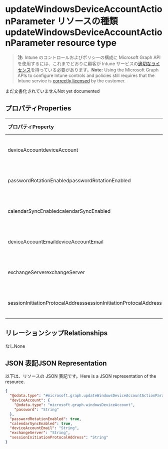 # <a name="updatewindowsdeviceaccountactionparameter-resource-type"></a><span data-ttu-id="1ee3a-101">updateWindowsDeviceAccountActionParameter リソースの種類</span><span class="sxs-lookup"><span data-stu-id="1ee3a-101">updateWindowsDeviceAccountActionParameter resource type</span></span>

> <span data-ttu-id="1ee3a-102">**注:** Intune のコントロールおよびポリシーの構成に Microsoft Graph API を使用するには、これまでどおりに顧客が Intune サービスの[適切なライセンス](https://go.microsoft.com/fwlink/?linkid=839381)を持っている必要があります。</span><span class="sxs-lookup"><span data-stu-id="1ee3a-102">**Note:** Using the Microsoft Graph APIs to configure Intune controls and policies still requires that the Intune service is [correctly licensed](https://go.microsoft.com/fwlink/?linkid=839381) by the customer.</span></span>

<span data-ttu-id="1ee3a-103">まだ文書化されていません</span><span class="sxs-lookup"><span data-stu-id="1ee3a-103">Not yet documented</span></span>
## <a name="properties"></a><span data-ttu-id="1ee3a-104">プロパティ</span><span class="sxs-lookup"><span data-stu-id="1ee3a-104">Properties</span></span>
|<span data-ttu-id="1ee3a-105">プロパティ</span><span class="sxs-lookup"><span data-stu-id="1ee3a-105">Property</span></span>|<span data-ttu-id="1ee3a-106">タイプ</span><span class="sxs-lookup"><span data-stu-id="1ee3a-106">Type</span></span>|<span data-ttu-id="1ee3a-107">説明</span><span class="sxs-lookup"><span data-stu-id="1ee3a-107">Description</span></span>|
|:---|:---|:---|
|<span data-ttu-id="1ee3a-108">deviceAccount</span><span class="sxs-lookup"><span data-stu-id="1ee3a-108">deviceAccount</span></span>|[<span data-ttu-id="1ee3a-109">windowsDeviceAccount</span><span class="sxs-lookup"><span data-stu-id="1ee3a-109">windowsDeviceAccount</span></span>](../resources/intune_devices_windowsdeviceaccount.md)|<span data-ttu-id="1ee3a-110">まだ文書化されていません</span><span class="sxs-lookup"><span data-stu-id="1ee3a-110">Not yet documented</span></span>|
|<span data-ttu-id="1ee3a-111">passwordRotationEnabled</span><span class="sxs-lookup"><span data-stu-id="1ee3a-111">passwordRotationEnabled</span></span>|<span data-ttu-id="1ee3a-112">ブール型 (Boolean)</span><span class="sxs-lookup"><span data-stu-id="1ee3a-112">Boolean</span></span>|<span data-ttu-id="1ee3a-113">まだ文書化されていません</span><span class="sxs-lookup"><span data-stu-id="1ee3a-113">Not yet documented</span></span>|
|<span data-ttu-id="1ee3a-114">calendarSyncEnabled</span><span class="sxs-lookup"><span data-stu-id="1ee3a-114">calendarSyncEnabled</span></span>|<span data-ttu-id="1ee3a-115">ブール型 (Boolean)</span><span class="sxs-lookup"><span data-stu-id="1ee3a-115">Boolean</span></span>|<span data-ttu-id="1ee3a-116">まだ文書化されていません</span><span class="sxs-lookup"><span data-stu-id="1ee3a-116">Not yet documented</span></span>|
|<span data-ttu-id="1ee3a-117">deviceAccountEmail</span><span class="sxs-lookup"><span data-stu-id="1ee3a-117">deviceAccountEmail</span></span>|<span data-ttu-id="1ee3a-118">文字列型 (String)</span><span class="sxs-lookup"><span data-stu-id="1ee3a-118">String</span></span>|<span data-ttu-id="1ee3a-119">まだ文書化されていません</span><span class="sxs-lookup"><span data-stu-id="1ee3a-119">Not yet documented</span></span>|
|<span data-ttu-id="1ee3a-120">exchangeServer</span><span class="sxs-lookup"><span data-stu-id="1ee3a-120">exchangeServer</span></span>|<span data-ttu-id="1ee3a-121">文字列型 (String)</span><span class="sxs-lookup"><span data-stu-id="1ee3a-121">String</span></span>|<span data-ttu-id="1ee3a-122">まだ文書化されていません</span><span class="sxs-lookup"><span data-stu-id="1ee3a-122">Not yet documented</span></span>|
|<span data-ttu-id="1ee3a-123">sessionInitiationProtocalAddress</span><span class="sxs-lookup"><span data-stu-id="1ee3a-123">sessionInitiationProtocalAddress</span></span>|<span data-ttu-id="1ee3a-124">文字列型 (String)</span><span class="sxs-lookup"><span data-stu-id="1ee3a-124">String</span></span>|<span data-ttu-id="1ee3a-125">まだ文書化されていません</span><span class="sxs-lookup"><span data-stu-id="1ee3a-125">Not yet documented</span></span>|

## <a name="relationships"></a><span data-ttu-id="1ee3a-126">リレーションシップ</span><span class="sxs-lookup"><span data-stu-id="1ee3a-126">Relationships</span></span>
<span data-ttu-id="1ee3a-127">なし</span><span class="sxs-lookup"><span data-stu-id="1ee3a-127">None</span></span>
## <a name="json-representation"></a><span data-ttu-id="1ee3a-128">JSON 表記</span><span class="sxs-lookup"><span data-stu-id="1ee3a-128">JSON Representation</span></span>
<span data-ttu-id="1ee3a-129">以下は、リソースの JSON 表記です。</span><span class="sxs-lookup"><span data-stu-id="1ee3a-129">Here is a JSON representation of the resource.</span></span>
<!--{
  "blockType": "resource",
  "@odata.type": "microsoft.graph.updateWindowsDeviceAccountActionParameter"
}-->
``` json
{
  "@odata.type": "#microsoft.graph.updateWindowsDeviceAccountActionParameter",
  "deviceAccount": {
    "@odata.type": "microsoft.graph.windowsDeviceAccount",
    "password": "String"
  },
  "passwordRotationEnabled": true,
  "calendarSyncEnabled": true,
  "deviceAccountEmail": "String",
  "exchangeServer": "String",
  "sessionInitiationProtocalAddress": "String"
}
```



